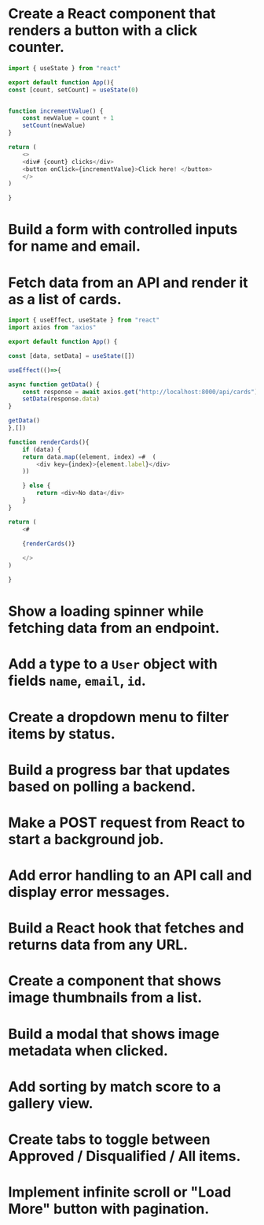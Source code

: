 # Create a React component that renders a button with a click counter.

```js
import { useState } from "react"

export default function App(){
const [count, setCount] = useState(0)


function incrementValue() {
    const newValue = count + 1
    setCount(newValue)
}

return (
    <>
    <div# {count} clicks</div>
    <button onClick={incrementValue}>Click here! </button>
    </>
)

}

```

# Build a form with controlled inputs for name and email.

# Fetch data from an API and render it as a list of cards.

```js
import { useEffect, useState } from "react"
import axios from "axios"

export default function App() {

const [data, setData] = useState([])

useEffect(()=>{

async function getData() {
    const response = await axios.get("http://localhost:8000/api/cards")
    setData(response.data)
}

getData()
},[])

function renderCards(){
    if (data) {
    return data.map((element, index) =#  (
        <div key={index}>{element.label}</div>
    ))

    } else {
        return <div>No data</div>
    }
}

return (
    <# 
    
    {renderCards()}

    </>
)

}
```


# Show a loading spinner while fetching data from an endpoint.

# Add a type to a `User` object with fields `name`, `email`, `id`.

# Create a dropdown menu to filter items by status.

# Build a progress bar that updates based on polling a backend.

# Make a POST request from React to start a background job.

# Add error handling to an API call and display error messages.

# Build a React hook that fetches and returns data from any URL.

# Create a component that shows image thumbnails from a list.

# Build a modal that shows image metadata when clicked.

# Add sorting by match score to a gallery view.

# Create tabs to toggle between Approved / Disqualified / All items.

# Implement infinite scroll or "Load More" button with pagination.
